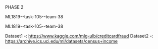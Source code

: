 PHASE 2

ML1819--task-105--team-38

ML1819--task-105--team-38

Dataset1 -: https://www.kaggle.com/mlg-ulb/creditcardfraud
Dataset2 -: https://archive.ics.uci.edu/ml/datasets/census+income
